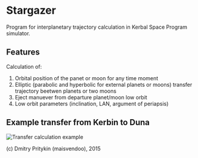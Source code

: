 # Stargazer

Program for interplanetary trajectory calculation in Kerbal Space Program simulator.

## Features

Calculation of:

1. Orbital position of the panet or moon for any time moment
2. Elliptic (parabolic and hyperbolic for external planets or moons) transfer trajectory beetwen planets or two moons
3. Eject manuever from departure planet/moon low orbit
4. Low orbit parameters (inclination, LAN, argument of periapsis)

## Example transfer from Kerbin to Duna

![Transfer calculation example](http://storage1.static.itmages.ru/i/15/1014/h_1444855130_5830063_c7a51d92c1.png)

(c) Dmitry Pritykin (maisvendoo), 2015
